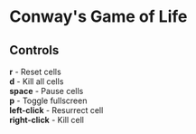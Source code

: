 # Conway's Game of Life

## Controls
**r** - Reset cells  
**d** - Kill all cells  
**space** - Pause cells  
**p** - Toggle fullscreen  
**left-click** - Resurrect cell  
**right-click** - Kill cell  

